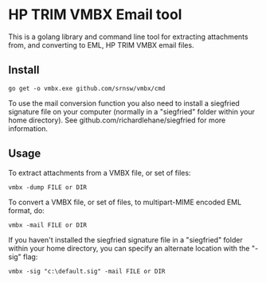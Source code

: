 # HP TRIM VMBX Email tool

This is a golang library and command line tool for extracting attachments from, and converting to EML, HP TRIM VMBX email files.

## Install

	go get -o vmbx.exe github.com/srnsw/vmbx/cmd

To use the mail conversion function you also need to install a siegfried signature file on your computer (normally in a "siegfried" folder within your home directory). See github.com/richardlehane/siegfried for more information.

## Usage

To extract attachments from a VMBX file, or set of files:

	vmbx -dump FILE or DIR

To convert a VMBX file, or set of files, to multipart-MIME encoded EML format, do:

	vmbx -mail FILE or DIR

If you haven't installed the siegfried signature file in a "siegfried" folder within your home directory, you can specify an alternate location with the "-sig" flag:

	vmbx -sig "c:\default.sig" -mail FILE or DIR


